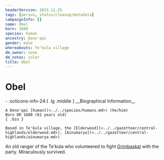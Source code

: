 ```yaml
---
headerVersion: 2023.11.25
tags: [person, status/cleanup/metadata]
campaignInfo: []
name: Obel
born: 1688
species: human
ancestry: Deno'qai
gender: male
whereabouts: Te'kula village
dm_owner: none
dm_notes: color
title: Obel
---
```

# Obel
<div class="grid cards ext-narrow-margin ext-one-column" markdown>
- :octicons-info-24:{ .lg .middle } __Biographical Information__

    A Deno'qai [human](<../../species/humans.md>) (he/him)  
    Born DR 1688 (61 years old)  
    { .bio }

    Based in Te'kula village, the [Elderwood](<../../gazetteer/central-highlands/elderwood.md>), [Ainumarya](<../../gazetteer/central-highlands/ainumarya.md>)
</div>


An old ranger of the Te'kula who volunteered to fight [Grimbaskal](<../other-nonhumans/mezzar.md>) with the party. Miraculously survived. 
